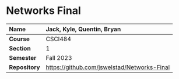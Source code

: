 # Networks Final
| Name | Jack,  Kyle, Quentin, Bryan |
|:---|:---|
| **Course** | CSCI484 |
| **Section** | 1 |
| **Semester** | Fall 2023 |
| **Repository**          | https://github.com/jswelstad/Networks-Final |